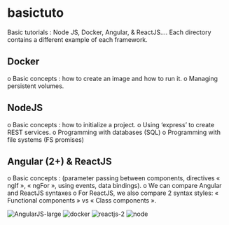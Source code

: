 # basictuto


Basic tutorials : Node JS, Docker, Angular, & ReactJS….
Each directory contains a different example of each framework.	

##	Docker

o	Basic concepts : how to create an image and how to run it.
o	Managing persistent volumes.


##	NodeJS 

o	Basic concepts : how to initialize a project.
o	Using  ‘express’ to create REST services.
o	Programming with databases (SQL)
o	Programming with file systems (FS promises)


##	Angular (2+) & ReactJS

o	Basic concepts : (parameter passing between components, directives « ngIf », « ngFor », using events, data bindings).
o	We can compare Angular and ReactJS syntaxes
o	For ReactJS, we also compare 2 syntax styles: « Functional components » vs « Class components ».


![AngularJS-large](https://user-images.githubusercontent.com/50048285/174787948-e72a0e10-fe0a-4ecd-a67e-6f2ac5d2f7fa.png)
![docker](https://user-images.githubusercontent.com/50048285/174788244-bee40590-06c1-43d2-b504-72f06f244d09.png)
![reactjs-2](https://user-images.githubusercontent.com/50048285/174788275-5766a12d-a8c0-4a14-9e19-c6b872c8d7b3.png)
![node](https://user-images.githubusercontent.com/50048285/174788373-42e16bbf-4348-46f6-ada2-43bca3855511.png)
